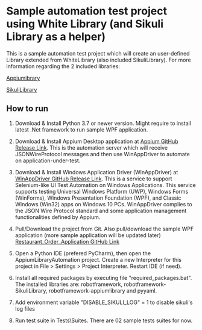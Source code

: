 # Sample automation test project using White Library (and Sikuli Library as a helper)

This is a sample automation test project which will create an user-defined Library extended from WhiteLibrary (also included SikuliLibrary). For more information regarding the 2 included libraries:

[Appiumibrary](https://github.com/serhatbolsu/robotframework-appiumlibrary)

[SikuliLibrary](https://github.com/rainmanwy/robotframework-SikuliLibrary)

## How to run

1. Download & Install Python 3.7 or newer version. Might require to install latest .Net framework to run sample WPF application.

2. Download & Install Appium Desktop application at [Appium GitHub Release Link](https://github.com/appium/appium-desktop/releases/tag/v1.13.0). This is the automation server which will receive JSONWireProtocol messages and then use WinAppDriver to automate on application-under-test.

3. Download & Install Windows Application Driver (WinAppDriver) at [WinAppDriver GitHub Release Link](https://github.com/Microsoft/WinAppDriver/releases). This is a service to support Selenium-like UI Test Automation on Windows Applications. This service supports testing Universal Windows Platform (UWP), Windows Forms (WinForms), Windows Presentation Foundation (WPF), and Classic Windows (Win32) apps on Windows 10 PCs. WinAppDriver complies to the JSON Wire Protocol standard and some application management functionalities defined by Appium.

4. Pull/Download the project from Git. Also pull/download the sample WPF application (more sample application will be updated later) [Restaurant_Order_Application GitHub Link](https://github.com/mtran21081990/WinAppAutomation/tree/master/SampleApplication/Restaurant_Order_Application)

5. Open a Python IDE (prefered PyCharm), then open the AppiumLibraryAutomation project. Create a new Interpreter for this project in File > Settings > Project Interpreter. Restart IDE (if need).

6. Install all required packages by executing file "required_packages.bat". The installed libraries are: robotframework, robotframework-SikuliLibrary, robotframework-appiumlibrary and pyyaml.

5. Add environment variable "DISABLE_SIKULI_LOG" = 1 to disable sikuli's log files

6. Run test suite in Tests\Suites. There are 02 sample tests suites for now. 
